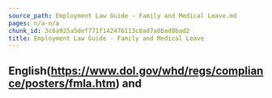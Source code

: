 ```yaml
---
source_path: Employment Law Guide - Family and Medical Leave.md
pages: n/a-n/a
chunk_id: 3c6a925a5def771f142476113c8ad7a0bad8bad2
title: Employment Law Guide - Family and Medical Leave
---
```

## English(https://www.dol.gov/whd/regs/compliance/posters/fmla.htm) and
